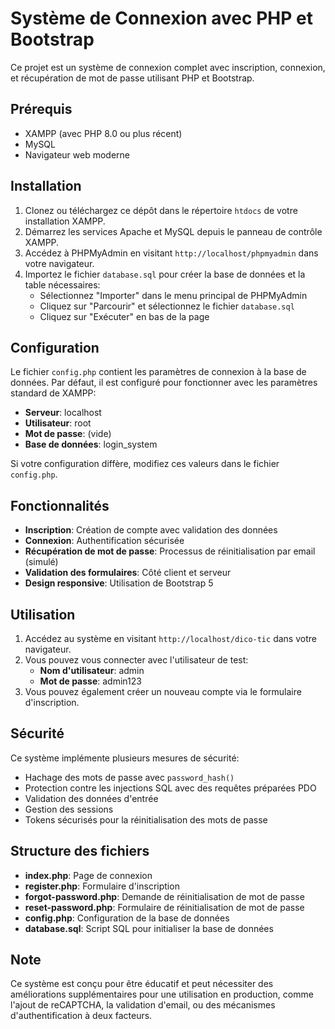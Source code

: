 # Système de Connexion avec PHP et Bootstrap

Ce projet est un système de connexion complet avec inscription, connexion, et récupération de mot de passe utilisant PHP et Bootstrap.

## Prérequis

- XAMPP (avec PHP 8.0 ou plus récent)
- MySQL
- Navigateur web moderne

## Installation

1. Clonez ou téléchargez ce dépôt dans le répertoire `htdocs` de votre installation XAMPP.
2. Démarrez les services Apache et MySQL depuis le panneau de contrôle XAMPP.
3. Accédez à PHPMyAdmin en visitant `http://localhost/phpmyadmin` dans votre navigateur.
4. Importez le fichier `database.sql` pour créer la base de données et la table nécessaires:
   - Sélectionnez "Importer" dans le menu principal de PHPMyAdmin
   - Cliquez sur "Parcourir" et sélectionnez le fichier `database.sql`
   - Cliquez sur "Exécuter" en bas de la page

## Configuration

Le fichier `config.php` contient les paramètres de connexion à la base de données. Par défaut, il est configuré pour fonctionner avec les paramètres standard de XAMPP:

- **Serveur**: localhost
- **Utilisateur**: root
- **Mot de passe**: (vide)
- **Base de données**: login_system

Si votre configuration diffère, modifiez ces valeurs dans le fichier `config.php`.

## Fonctionnalités

- **Inscription**: Création de compte avec validation des données
- **Connexion**: Authentification sécurisée
- **Récupération de mot de passe**: Processus de réinitialisation par email (simulé)
- **Validation des formulaires**: Côté client et serveur
- **Design responsive**: Utilisation de Bootstrap 5

## Utilisation

1. Accédez au système en visitant `http://localhost/dico-tic` dans votre navigateur.
2. Vous pouvez vous connecter avec l'utilisateur de test:
   - **Nom d'utilisateur**: admin
   - **Mot de passe**: admin123
3. Vous pouvez également créer un nouveau compte via le formulaire d'inscription.

## Sécurité

Ce système implémente plusieurs mesures de sécurité:

- Hachage des mots de passe avec `password_hash()`
- Protection contre les injections SQL avec des requêtes préparées PDO
- Validation des données d'entrée
- Gestion des sessions
- Tokens sécurisés pour la réinitialisation des mots de passe

## Structure des fichiers

- **index.php**: Page de connexion
- **register.php**: Formulaire d'inscription
- **forgot-password.php**: Demande de réinitialisation de mot de passe
- **reset-password.php**: Formulaire de réinitialisation de mot de passe
- **config.php**: Configuration de la base de données
- **database.sql**: Script SQL pour initialiser la base de données

## Note

Ce système est conçu pour être éducatif et peut nécessiter des améliorations supplémentaires pour une utilisation en production, comme l'ajout de reCAPTCHA, la validation d'email, ou des mécanismes d'authentification à deux facteurs. 
